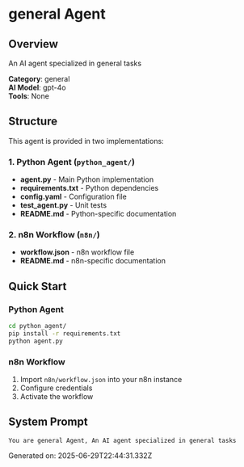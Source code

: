 # general Agent

## Overview
An AI agent specialized in general tasks

**Category**: general  
**AI Model**: gpt-4o  
**Tools**: None

## Structure
This agent is provided in two implementations:

### 1. Python Agent (`python_agent/`)
- **agent.py** - Main Python implementation
- **requirements.txt** - Python dependencies
- **config.yaml** - Configuration file
- **test_agent.py** - Unit tests
- **README.md** - Python-specific documentation

### 2. n8n Workflow (`n8n/`)
- **workflow.json** - n8n workflow file
- **README.md** - n8n-specific documentation

## Quick Start

### Python Agent
```bash
cd python_agent/
pip install -r requirements.txt
python agent.py
```

### n8n Workflow
1. Import `n8n/workflow.json` into your n8n instance
2. Configure credentials
3. Activate the workflow

## System Prompt
```
You are general Agent, An AI agent specialized in general tasks
```

Generated on: 2025-06-29T22:44:31.332Z
